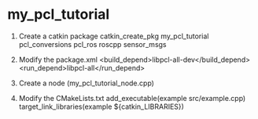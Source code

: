 my_pcl_tutorial
===============

1. Create a catkin package
catkin_create_pkg my_pcl_tutorial pcl_conversions pcl_ros roscpp sensor_msgs

2. Modify the package.xml
<build_depend>libpcl-all-dev</build_depend>
<run_depend>libpcl-all</run_depend>

3. Create a node (my_pcl_tutorial_node.cpp)

4. Modify the CMakeLists.txt
add_executable(example src/example.cpp)
target_link_libraries(example ${catkin_LIBRARIES})
